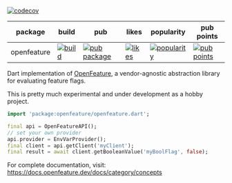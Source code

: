 [![codecov](https://codecov.io/gh/marandaneto/openfeature-dart-sdk/branch/main/graph/badge.svg)](https://codecov.io/gh/marandaneto/openfeature-dart-sdk)

| package | build | pub | likes | popularity | pub points |
| ------- | ------- | ------- | ------- | ------- | ------- |
| openfeature | [![build](https://github.com/marandaneto/openfeature-dart-sdk/workflows/openfeature/badge.svg)](https://github.com/marandaneto/openfeature-dart-sdk?query=openfeature) | [![pub package](https://img.shields.io/pub/v/openfeature.svg)](https://pub.dev/packages/openfeature) | [![likes](https://img.shields.io/pub/likes/openfeature?logo=dart)](https://pub.dev/packages/openfeature/score) | [![popularity](https://img.shields.io/pub/popularity/openfeature?logo=dart)](https://pub.dev/packages/openfeature/score) | [![pub points](https://img.shields.io/pub/points/openfeature?logo=dart)](https://pub.dev/packages/openfeature/score)

Dart implementation of [OpenFeature](https://openfeature.dev), a vendor-agnostic abstraction library for evaluating feature flags.

This is pretty much experimental and under development as a hobby project.

```dart
import 'package:openfeature/openfeature.dart';

final api = OpenFeatureAPI();
// set your own provider
api.provider = EnvVarProvider();
final client = api.getClient('myClient');
final result = await client.getBooleanValue('myBoolFlag', false);
```

For complete documentation, visit: https://docs.openfeature.dev/docs/category/concepts
